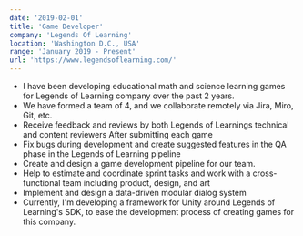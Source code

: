 ```yaml
---
date: '2019-02-01'
title: 'Game Developer'
company: 'Legends Of Learning'
location: 'Washington D.C., USA'
range: 'January 2019 - Present'
url: 'https://www.legendsoflearning.com/'
---
```


- I have been developing educational math and science learning games for Legends of Learning company over the past 2 years. 
- We have formed a team of 4, and we collaborate remotely via Jira, Miro, Git, etc.
- Receive feedback and reviews by both Legends of Learnings technical and content reviewers After submitting each game  
- Fix bugs during development and create suggested features in the QA phase in the Legends of Learning pipeline
- Create and design a game development pipeline for our team.
- Help to estimate and coordinate sprint tasks and work with a cross-functional team including product, design, and art
- Implement and design a data-driven modular dialog system  
- Currently, I'm developing a framework for Unity around Legends of Learning's SDK, to ease the development process of creating games for this company.

<!-- - We have made 5 games for this company up to this date, and our games received overwhelmingly positive reviews and feedback from both teachers and students. Most of our games are featured by Legends of Learning for teaching different learning objectives.
- After submitting each game, we receive feedback and reviews by both Legends of Learnings technical and content reviewers, and this process helps us update our games and deliver an educative and fun experience. -->


